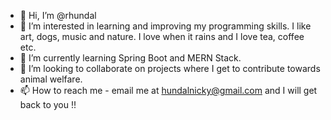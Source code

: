 - 👋 Hi, I’m @rhundal
- 👀 I’m interested in learning and improving my programming skills. I like art, dogs, music and nature. I love when it rains and I love tea, coffee etc. 
- 🌱 I’m currently learning Spring Boot and MERN Stack. 
- 💞️ I’m looking to collaborate on projects where I get to contribute towards animal welfare. 
- 📫 How to reach me - email me at hundalnicky@gmail.com and I will get back to you !!

<!---
rhundal/rhundal is a ✨ special ✨ repository because its `README.md` (this file) appears on your GitHub profile.
You can click the Preview link to take a look at your changes.
--->
